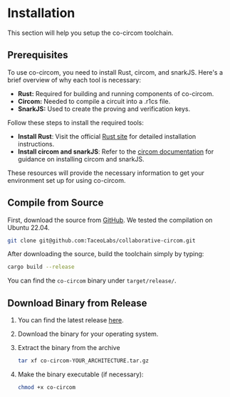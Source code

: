 # Installation

This section will help you setup the co-circom toolchain.

## Prerequisites

To use co-circom, you need to install Rust, circom, and snarkJS. Here's a brief overview of why each tool is necessary:

- **Rust:** Required for building and running components of co-circom.
- **Circom:** Needed to compile a circuit into a .r1cs file.
- **SnarkJS:** Used to create the proving and verification keys.

Follow these steps to install the required tools:

- **Install Rust**: Visit the official [Rust site](https://www.rust-lang.org/tools/install) for detailed installation instructions.
- **Install circom and snarkJS**: Refer to the [circom documentation](https://docs.circom.io/getting-started/installation/) for guidance on installing circom and snarkJS.

These resources will provide the necessary information to get your environment set up for using co-circom.

## Compile from Source

First, download the source from [GitHub](https://github.com/TaceoLabs/collaborative-circom). We tested the compilation on Ubuntu 22.04.

```bash
git clone git@github.com:TaceoLabs/collaborative-circom.git
```

After downloading the source, build the toolchain simply by typing:

```bash
cargo build --release
```

You can find the `co-circom` binary under `target/release/`.

## Download Binary from Release

1. You can find the latest release
   [here](https://github.com/TaceoLabs/collaborative-circom/releases/latest).
2. Download the binary for your operating system.

3. Extract the binary from the archive

    ```bash
    tar xf co-circom-YOUR_ARCHITECTURE.tar.gz
    ```

4. Make the binary executable (if necessary):

    ```bash
    chmod +x co-circom
    ```
